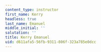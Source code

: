 ```yaml
---
content_type: instructor
first_name: Kerry
headless: true
last_name: Emanuel
middle_initial: ''
salutation: ''
title: Kerry Emanuel
uid: d611afa5-56fb-9311-806f-323a785e0dcc
---
```

